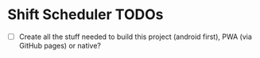 # Shift Scheduler TODOs

- [ ] Create all the stuff needed to build this project (android first),
      PWA (via GitHub pages) or native?
